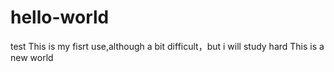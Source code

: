 # hello-world
test
This is my fisrt use,although a bit difficult，but i will study hard
This is a new world

